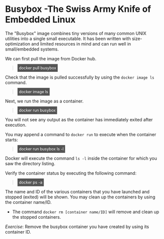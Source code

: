 #  Busybox -The Swiss Army Knife of Embedded Linux 

The "Busybox" image combines tiny versions of many common UNIX utilities into a single small executable.  It has been written with size-optimization and limited resources in mind and can run well in small/embedded systems. 

We can first pull the image from Docker hub.

> <span align="left" style="color:#FFF;background:#555;font:Courier New; font-size: 90%; padding-left: 5px; padding-right: 5px; padding-top: 5px; padding-bottom: 5px;"> docker pull busybox </span>

Check that the image is pulled successfully by using the `docker image ls` command.

> <span align="left" style="color:#FFF;background:#555;font:Courier New; font-size: 90%; padding-left: 5px; padding-right: 5px; padding-top: 5px; padding-bottom: 5px;"> docker image ls </span>

Next, we run the image as a container.

> <span align="left" style="color:#FFF;background:#555;font:Courier New; font-size: 90%; padding-left: 5px; padding-right: 5px; padding-top: 5px; padding-bottom: 5px;"> docker run busybox </span>

You will not see any output as the container has immediately exited after execution. 

You may append a command to `docker run` to execute when the container starts:

> <span align="left" style="color:#FFF;background:#555;font:Courier New; font-size: 90%; padding-left: 5px; padding-right: 5px; padding-top: 5px; padding-bottom: 5px;"> docker run busybox ls -l </span>

Docker will execute the command `ls -l` inside the container for which you saw the directory listing.

Verify the container status by executing the following command:

> <span align="left" style="color:#FFF;background:#555;font:Courier New; font-size: 90%; padding-left: 5px; padding-right: 5px; padding-top: 5px; padding-bottom: 5px;"> docker ps -a </span>

The name and ID of the various containers that you have launched and stopped (exited) will be shown. You may clean up the containers by using the container name/ID. 
- The command `docker rm [container name/ID]` will remove and clean up the stopped containers.

*Exercise*: 
Remove the busybox container you have created by using its container ID.

<br/>
